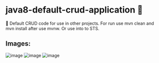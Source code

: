 # java8-default-crud-application :wolf:
:leopard: Default CRUD code for use in other projects.
For run use mvn clean and mvn install after use mvnw. Or use into to STS.

## Images:
![image](https://user-images.githubusercontent.com/33549496/43233623-3a0efc02-904d-11e8-8437-02f8684b0a30.png)
![image](https://user-images.githubusercontent.com/33549496/43233632-46f13d5e-904d-11e8-9222-cc126d048d4e.png)
![image](https://user-images.githubusercontent.com/33549496/43371557-d68efbc0-936a-11e8-8776-05ecf8df1d87.png)




